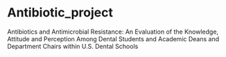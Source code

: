 # Antibiotic_project
Antibiotics and Antimicrobial Resistance: An Evaluation of the Knowledge, Attitude and Perception Among Dental Students and Academic Deans and Department Chairs within U.S. Dental Schools
